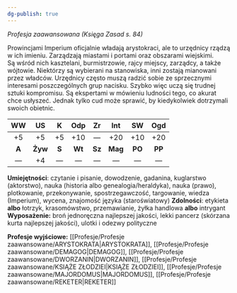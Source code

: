 ```yaml
---
dg-publish: true
---
```

*Profesja zaawansowana (Księga Zasad s. 84)*

Prowincjami Imperium oficjalnie władają arystokraci, ale to urzędnicy rządzą w ich imieniu. Zarządzają miastami i portami oraz obszarami wiejskimi. Są wśród nich kasztelani, burmistrzowie, rajcy miejscy, zarządcy, a także wójtowie. Niektórzy są wybierani na stanowiska, inni zostają mianowani przez władców. Urzędnicy często muszą radzić sobie ze sprzecznymi interesami poszczególnych grup nacisku. Szybko więc uczą się trudnej sztuki kompromisu. Są ekspertami w mówieniu ludności tego, co akurat chce usłyszeć. Jednak tylko cud może sprawić, by kiedykolwiek dotrzymali swoich obietnic.

|  WW   |   US    |   K   |  Odp   |   Zr   |   Int   |   SW   |  Ogd   |
|:-----:|:-------:|:-----:|:------:|:------:|:-------:|:------:|:------:|
|  +5   |   +5    |  +5   |  +10   |   —    |   +20   |  +10   |  +20   |
| **A** | **Żyw** | **S** | **Wt** | **Sz** | **Mag** | **PO** | **PP** |
|   —   |   +4    |   —   |   —    |   —    |    —    |   —    |   —    |

**Umiejętności**: czytanie i pisanie, dowodzenie, gadanina, kuglarstwo (aktorstwo), nauka (historia albo genealogia/heraldyka), nauka (prawo), plotkowanie, przekonywanie, spostrzegawczość, targowanie, wiedza (Imperium), wycena, znajomość języka (staroświatowy)
**Zdolności**: etykieta **albo** łotrzyk, krasomówstwo, przemawianie, żyłka handlowa **albo** intrygant
**Wyposażenie:** broń jednoręczna najlepszej jakości, lekki pancerz (skórzana kurta najlepszej jakości), ulotki i odezwy polityczne


**Profesje wyjściowe:** [[Profesje/Profesje zaawansowane/ARYSTOKRATA\|ARYSTOKRATA]], [[Profesje/Profesje zaawansowane/DEMAGOG\|DEMAGOG]], [[Profesje/Profesje zaawansowane/DWORZANIN\|DWORZANIN]], [[Profesje/Profesje zaawansowane/KSIĄŻE ZŁODZIEI\|KSIĄŻE ZŁODZIEI]], [[Profesje/Profesje zaawansowane/MAJORDOMUS\|MAJORDOMUS]], [[Profesje/Profesje zaawansowane/REKETER\|REKETER]]